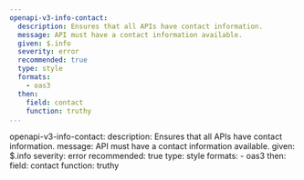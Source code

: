```yaml
---
openapi-v3-info-contact:
  description: Ensures that all APIs have contact information.
  message: API must have a contact information available.
  given: $.info
  severity: error
  recommended: true
  type: style
  formats:
    - oas3
  then:
    field: contact
    function: truthy
...
```

openapi-v3-info-contact:
  description: Ensures that all APIs have contact information.
  message: API must have a contact information available.
  given: $.info
  severity: error
  recommended: true
  type: style
  formats:
    - oas3
  then:
    field: contact
    function: truthy
